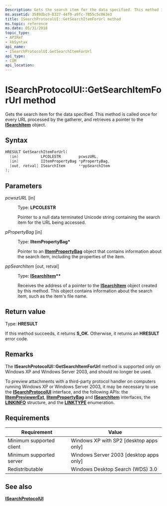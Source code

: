 ```yaml
---
Description: Gets the search item for the data specified. This method is called once for every URL processed by the gatherer, and retrieves a pointer to the ISearchItem object.
ms.assetid: 35893bc9-8327-44f9-a9fc-7855c5c063e3
title: ISearchProtocolUI::GetSearchItemForUrl method
ms.topic: reference
ms.date: 05/31/2018
topic_type: 
- APIRef
- kbSyntax
api_name: 
- ISearchProtocolUI.GetSearchItemForUrl
api_type: 
- COM
api_location: 
---
```


# ISearchProtocolUI::GetSearchItemForUrl method

Gets the search item for the data specified. This method is called once for every URL processed by the gatherer, and retrieves a pointer to the [**ISearchItem**](-search-isearchitem.md) object.

## Syntax


```C++
HRESULT GetSearchItemForUrl(
  [in]          LPCOLESTR        pcwszURL,
  [in]          IItemPropertyBag *pPropertyBag,
  [out, retval] ISearchItem      **ppSearchItem
);
```



## Parameters

<dl> <dt>

*pcwszURL* \[in\]
</dt> <dd>

Type: **LPCOLESTR**

Pointer to a null data terminated Unicode string containing the search item for the URL being accessed.

</dd> <dt>

*pPropertyBag* \[in\]
</dt> <dd>

Type: **IItemPropertyBag\***

Pointer to an [**IItemPropertyBag**](iitempropertybag.md) object that contains information about the search item, including the properties of the item.

</dd> <dt>

*ppSearchItem* \[out, retval\]
</dt> <dd>

Type: **[**ISearchItem**](-search-isearchitem.md)\*\***

Receives the address of a pointer to the [**ISearchItem**](-search-isearchitem.md) object created by this method. This object contains information about the search item, such as the item's file name.

</dd> </dl>

## Return value

Type: **HRESULT**

If this method succeeds, it returns **S\_OK**. Otherwise, it returns an **HRESULT** error code.

## Remarks

The **ISearchProtocolUI::GetSearchItemForUrl** method is supported only on Windows XP and Windows Server 2003, and should no longer be used.

To preview attachments with a third-party protocol handler on computers running Windows XP or Windows Server 2003, it may be necessary to use the [**ISearchProtocolUI**](-search-isearchprotocolui.md) interface, and the following APIs: the [**IItemPreviewerExt**](-search-iitempreviewerext.md), [**IItemPropertyBag**](iitempropertybag.md) and [**ISearchItem**](-search-isearchitem.md) interfaces, the [**LINKINFO**](-search-linkinfo.md) structure, and the [**LINKTYPE**](-search-linktype.md) enumeration.

## Requirements



| Requirement | Value |
|-------------------------------------|------------------------------------------------------|
| Minimum supported client<br/> | Windows XP with SP2 \[desktop apps only\]<br/> |
| Minimum supported server<br/> | Windows Server 2003 \[desktop apps only\]<br/> |
| Redistributable<br/>          | Windows Desktop Search (WDS) 3.0<br/>          |



## See also

<dl> <dt>

[**ISearchProtocolUI**](-search-isearchprotocolui.md)
</dt> </dl>

 

 




